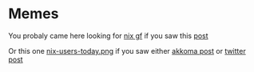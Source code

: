 # Memes

You probaly came here looking for [nix gf](./nixgf/latest.png) if you saw this [post](https://akko.isabelroses.com/notice/AjV6vmHrvDp6k3V2pc)

Or this one [nix-users-today.png](./nix-users-today.png) if you saw either [akkoma post](https://akko.isabelroses.com/notice/ApBJCU0d1DoNCdg0RM) or [twitter post](https://x.com/isabelrosesss/status/1869413519386616265)
